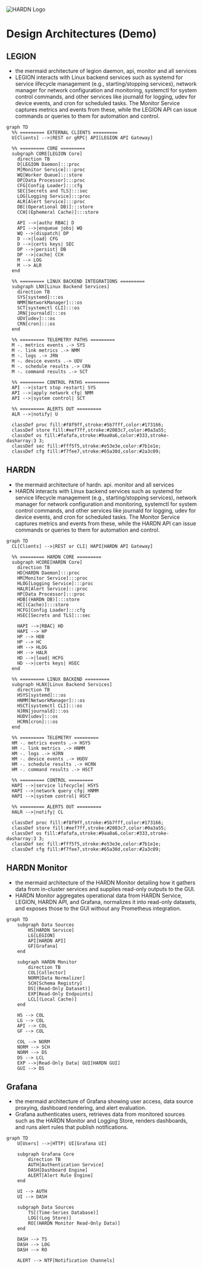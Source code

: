 ![HARDN Logo](docs/assets/IMG_1233.jpeg)
# Design Architectures (Demo)

## LEGION
- the mermaid architecture of legion daemon, api, monitor and all services
- LEGION interacts with Linux backend services such as systemd for service lifecycle management (e.g., starting/stopping services), network manager for network configuration and monitoring, systemctl for system control commands, and other services like journald for logging, udev for device events, and cron for scheduled tasks. The Monitor Service captures metrics and events from these, while the LEGION API can issue commands or queries to them for automation and control.

```mermaid
graph TD
  %% ========= EXTERNAL CLIENTS =========
  U[Clients] -->|REST or gRPC| API[LEGION API Gateway]

  %% ========= CORE =========
  subgraph CORE[LEGION Core]
    direction TB
    D[LEGION Daemon]:::proc
    M[Monitor Service]:::proc
    WQ[Worker Queue]:::store
    DP[Data Processor]:::proc
    CFG[Config Loader]:::cfg
    SEC[Secrets and TLS]:::sec
    LOG[Logging Service]:::proc
    ALR[Alert Service]:::proc
    DB[(Operational DB)]:::store
    CCH[(Ephemeral Cache)]:::store

    API -->|authz RBAC| D
    API -->|enqueue jobs| WQ
    WQ -->|dispatch| DP
    D -->|load| CFG
    D -->|certs keys| SEC
    DP -->|persist| DB
    DP -->|cache| CCH
    M --> LOG
    M --> ALR
  end

  %% ========= LINUX BACKEND INTEGRATIONS =========
  subgraph LNX[Linux Backend Services]
    direction TB
    SYS[systemd]:::os
    NMM[NetworkManager]:::os
    SCT[systemctl CLI]:::os
    JRN[journald]:::os
    UDV[udev]:::os
    CRN[cron]:::os
  end

  %% ========= TELEMETRY PATHS =========
  M -. metrics events .-> SYS
  M -. link metrics .-> NMM
  M -. logs .-> JRN
  M -. device events .-> UDV
  M -. schedule results .-> CRN
  M -. command results .-> SCT

  %% ========= CONTROL PATHS =========
  API -->|start stop restart| SYS
  API -->|apply network cfg| NMM
  API -->|system control| SCT

  %% ========= ALERTS OUT =========
  ALR -->|notify| U

  classDef proc fill:#f8f9ff,stroke:#5b7fff,color:#173166;
  classDef store fill:#eef7ff,stroke:#2083c7,color:#0a3a55;
  classDef os fill:#fafafa,stroke:#9aa0a6,color:#333,stroke-dasharray:3 3;
  classDef sec fill:#fff5f5,stroke:#e53e3e,color:#7b1e1e;
  classDef cfg fill:#f7fee7,stroke:#65a30d,color:#2a3c09;
```

## HARDN
- the mermaid architecture of hardn. api. monitor and all services
- HARDN interacts with Linux backend services such as systemd for service lifecycle management (e.g., starting/stopping services), network manager for network configuration and monitoring, systemctl for system control commands, and other services like journald for logging, udev for device events, and cron for scheduled tasks. The Monitor Service captures metrics and events from these, while the HARDN API can issue commands or queries to them for automation and control.

```mermaid
graph TD
  CL[Clients] -->|REST or CLI| HAPI[HARDN API Gateway]

  %% ========= HARDN CORE =========
  subgraph HCORE[HARDN Core]
    direction TB
    HD[HARDN Daemon]:::proc
    HM[Monitor Service]:::proc
    HLOG[Logging Service]:::proc
    HALR[Alert Service]:::proc
    HP[Data Processor]:::proc
    HDB[(HARDN DB)]:::store
    HC[(Cache)]:::store
    HCFG[Config Loader]:::cfg
    HSEC[Secrets and TLS]:::sec

    HAPI -->|RBAC| HD
    HAPI --> HP
    HP --> HDB
    HP --> HC
    HM --> HLOG
    HM --> HALR
    HD -->|load| HCFG
    HD -->|certs keys| HSEC
  end

  %% ========= LINUX BACKEND =========
  subgraph HLNX[Linux Backend Services]
    direction TB
    HSYS[systemd]:::os
    HNMM[NetworkManager]:::os
    HSCT[systemctl CLI]:::os
    HJRN[journald]:::os
    HUDV[udev]:::os
    HCRN[cron]:::os
  end

  %% ========= TELEMETRY =========
  HM -. metrics events .-> HSYS
  HM -. link metrics .-> HNMM
  HM -. logs .-> HJRN
  HM -. device events .-> HUDV
  HM -. schedule results .-> HCRN
  HM -. command results .-> HSCT

  %% ========= CONTROL =========
  HAPI -->|service lifecycle| HSYS
  HAPI -->|network query cfg| HNMM
  HAPI -->|system control| HSCT

  %% ========= ALERTS OUT =========
  HALR -->|notify| CL

  classDef proc fill:#f8f9ff,stroke:#5b7fff,color:#173166;
  classDef store fill:#eef7ff,stroke:#2083c7,color:#0a3a55;
  classDef os fill:#fafafa,stroke:#9aa0a6,color:#333,stroke-dasharray:3 3;
  classDef sec fill:#fff5f5,stroke:#e53e3e,color:#7b1e1e;
  classDef cfg fill:#f7fee7,stroke:#65a30d,color:#2a3c09;
```

## HARDN Monitor
- the mermaid architecture of the HARDN Monitor detailing how it gathers data from in-cluster services and supplies read-only outputs to the GUI.
- HARDN Monitor aggregates operational data from HARDN Service, LEGION, HARDN API, and Grafana, normalizes it into read-only datasets, and exposes those to the GUI without any Prometheus integration.

```mermaid
graph TD
    subgraph Data Sources
        HS[HARDN Service]
        LG[LEGION]
        API[HARDN API]
        GF[Grafana]
    end

    subgraph HARDN Monitor
        direction TB
        COL[Collector]
        NORM[Data Normalizer]
        SCH[Schema Registry]
        DS[(Read-Only Dataset)]
        EXP[Read-Only Endpoints]
        LCL[(Local Cache)]
    end

    HS --> COL
    LG --> COL
    API --> COL
    GF --> COL

    COL --> NORM
    NORM --> SCH
    NORM --> DS
    DS --> LCL
    EXP -->|Read-Only Data| GUI[HARDN GUI]
    GUI --> DS
```

## Grafana
- the mermaid architecture of Grafana showing user access, data source proxying, dashboard rendering, and alert evaluation.
- Grafana authenticates users, retrieves data from monitored sources such as the HARDN Monitor and Logging Store, renders dashboards, and runs alert rules that publish notifications.

```mermaid
graph TD
    U[Users] -->|HTTP| UI[Grafana UI]

    subgraph Grafana Core
        direction TB
        AUTH[Authentication Service]
        DASH[Dashboard Engine]
        ALERT[Alert Rule Engine]
    end

    UI --> AUTH
    UI --> DASH

    subgraph Data Sources
        TS[(Time-Series Database)]
        LOG[(Log Store)]
        RO[(HARDN Monitor Read-Only Data)]
    end

    DASH --> TS
    DASH --> LOG
    DASH --> RO

    ALERT --> NTF[Notification Channels]
```
